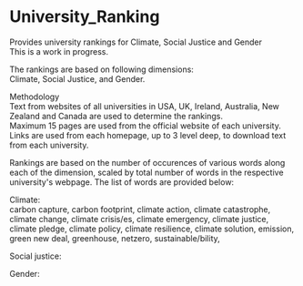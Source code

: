 # University_Ranking
Provides university rankings for Climate, Social Justice and Gender  
This is a work in progress.   
  
The rankings are based on following dimensions:  
Climate, Social Justice, and Gender.

Methodology  
Text from websites of all universities in USA, UK, Ireland, Australia, New Zealand and Canada are used to determine the rankings.  
Maximum 15 pages are used from the official website of each university.  
Links are used from each homepage, up to 3 level deep, to download text from each university.  

Rankings are based on the number of occurences of various words along each of the dimension, scaled by total number of words in the respective university's webpage. The list of words are provided below:   

Climate:  
carbon capture,
carbon footprint,
climate action,
climate catastrophe,
climate change,
climate crisis/es,
climate emergency,
climate justice,
climate pledge,
climate policy,
climate resilience,
climate solution,
emission,
green new deal,
greenhouse,
netzero,
sustainable/bility,



Social justice:  

Gender:  



